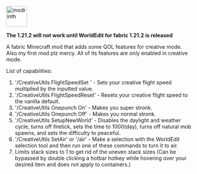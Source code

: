 <div>
  <a href="https://modrinth.com/mod/creative-utils">
    <img alt="modrinth" height="56" src="https://cdn.jsdelivr.net/npm/@intergrav/devins-badges@3/assets/cozy/available/modrinth_vector.svg" />
  </a>

**The 1.21.2 will not work until WorldEdit for fabric 1.21.2 is released**

A fabric Minecraft mod that adds some QOL features for creative mode. Also my first mod plz mercy. All of its features are only enabled in creative mode.

List of capabilities:

1. '/CreativeUtils FlightSpeedSet <multiplier>' - Sets your creative flight speed multiplied by the inputted value.
2. '/CreativeUtils FlightSpeedReset' - Resets your creative flight speed to the vanilla default.
3. '/CreativeUtils Onepunch On' - Makes you super stronk.
4. '/CreativeUtils Onepunch Off' - Makes you normal stronk.
5. '/CreativeUtils SetupNewWorld' - Disables the daylight and weather cycle, turns off firetick, sets the time to 1000(day), turns off natural mob spawns, and sets the difficulty to peaceful.
6. '/CreativeUtils SetAir' or '/air' - Make a selection with the WorldEdit selection tool and then run one of these commands to turn it to air.
7. Limits stack sizes to 1 to get rid of the uneven stack sizes (Can be bypassed by double clicking a hotbar hotkey while hovering over your desired item and does not apply to containers.)
